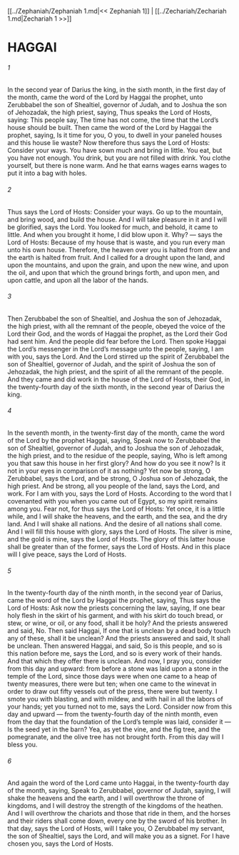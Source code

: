 [[../Zephaniah/Zephaniah 1.md|<< Zephaniah 1]]  |  [[../Zechariah/Zechariah 1.md|Zechariah 1 >>]]

# HAGGAI
###### 1
In the second year of Darius the king, in the sixth month, in the first day of the month, came the word of the Lord by Haggai the prophet, unto Zerubbabel the son of Shealtiel, governor of Judah, and to Joshua the son of Jehozadak, the high priest, saying, Thus speaks the Lord of Hosts, saying: This people say, The time has not come, the time that the Lord’s house should be built. Then came the word of the Lord by Haggai the prophet, saying, Is it time for you, O you, to dwell in your paneled houses and this house lie waste? Now therefore thus says the Lord of Hosts: Consider your ways. You have sown much and bring in little. You eat, but you have not enough. You drink, but you are not filled with drink. You clothe yourself, but there is none warm. And he that earns wages earns wages to put it into a bag with holes.

###### 2
Thus says the Lord of Hosts: Consider your ways. Go up to the mountain, and bring wood, and build the house. And I will take pleasure in it and I will be glorified, says the Lord. You looked for much, and behold, it came to little. And when you brought it home, I did blow upon it. Why? — says the Lord of Hosts: Because of my house that is waste, and you run every man unto his own house. Therefore, the heaven over you is halted from dew and the earth is halted from fruit. And I called for a drought upon the land, and upon the mountains, and upon the grain, and upon the new wine, and upon the oil, and upon that which the ground brings forth, and upon men, and upon cattle, and upon all the labor of the hands.

###### 3
Then Zerubbabel the son of Shealtiel, and Joshua the son of Jehozadak, the high priest, with all the remnant of the people, obeyed the voice of the Lord their God, and the words of Haggai the prophet, as the Lord their God had sent him. And the people did fear before the Lord. Then spoke Haggai the Lord’s messenger in the Lord’s message unto the people, saying, I am with you, says the Lord. And the Lord stirred up the spirit of Zerubbabel the son of Shealtiel, governor of Judah, and the spirit of Joshua the son of Jehozadak, the high priest, and the spirit of all the remnant of the people. And they came and did work in the house of the Lord of Hosts, their God, in the twenty-fourth day of the sixth month, in the second year of Darius the king.

###### 4
In the seventh month, in the twenty-first day of the month, came the word of the Lord by the prophet Haggai, saying, Speak now to Zerubbabel the son of Shealtiel, governor of Judah, and to Joshua the son of Jehozadak, the high priest, and to the residue of the people, saying, Who is left among you that saw this house in her first glory? And how do you see it now? Is it not in your eyes in comparison of it as nothing? Yet now be strong, O Zerubbabel, says the Lord, and be strong, O Joshua son of Jehozadak, the high priest. And be strong, all you people of the land, says the Lord, and work. For I am with you, says the Lord of Hosts. According to the word that I covenanted with you when you came out of Egypt, so my spirit remains among you. Fear not, for thus says the Lord of Hosts: Yet once, it is a little while, and I will shake the heavens, and the earth, and the sea, and the dry land. And I will shake all nations. And the desire of all nations shall come. And I will fill this house with glory, says the Lord of Hosts. The silver is mine, and the gold is mine, says the Lord of Hosts. The glory of this latter house shall be greater than of the former, says the Lord of Hosts. And in this place will I give peace, says the Lord of Hosts.

###### 5
In the twenty-fourth day of the ninth month, in the second year of Darius, came the word of the Lord by Haggai the prophet, saying, Thus says the Lord of Hosts: Ask now the priests concerning the law, saying, If one bear holy flesh in the skirt of his garment, and with his skirt do touch bread, or stew, or wine, or oil, or any food, shall it be holy? And the priests answered and said, No. Then said Haggai, If one that is unclean by a dead body touch any of these, shall it be unclean? And the priests answered and said, It shall be unclean. Then answered Haggai, and said, So is this people, and so is this nation before me, says the Lord, and so is every work of their hands. And that which they offer there is unclean. And now, I pray you, consider from this day and upward: from before a stone was laid upon a stone in the temple of the Lord, since those days were when one came to a heap of twenty measures, there were but ten; when one came to the winevat in order to draw out fifty vessels out of the press, there were but twenty. I smote you with blasting, and with mildew, and with hail in all the labors of your hands; yet you turned not to me, says the Lord. Consider now from this day and upward — from the twenty-fourth day of the ninth month, even from the day that the foundation of the Lord’s temple was laid, consider it — Is the seed yet in the barn? Yea, as yet the vine, and the fig tree, and the pomegranate, and the olive tree has not brought forth. From this day will I bless you.

###### 6
And again the word of the Lord came unto Haggai, in the twenty-fourth day of the month, saying, Speak to Zerubbabel, governor of Judah, saying, I will shake the heavens and the earth, and I will overthrow the throne of kingdoms, and I will destroy the strength of the kingdoms of the heathen. And I will overthrow the chariots and those that ride in them, and the horses and their riders shall come down, every one by the sword of his brother. In that day, says the Lord of Hosts, will I take you, O Zerubbabel my servant, the son of Shealtiel, says the Lord, and will make you as a signet. For I have chosen you, says the Lord of Hosts.
